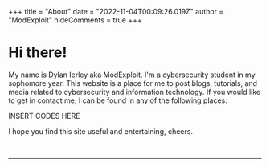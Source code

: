 +++
title = "About"
date = "2022-11-04T00:09:26.019Z"
author = "ModExploit"
hideComments = true
+++

# Hi there!

My name is Dylan Ierley aka ModExploit. I'm a cybersecurity student in my sophomore year. This website is a place for me to post blogs, tutorials, and media related to cybersecurity and information technology. If you would like to get in contact me, I can be found in any of the following places:

INSERT CODES HERE

I hope you find this site useful and entertaining, cheers.

<br><hr>